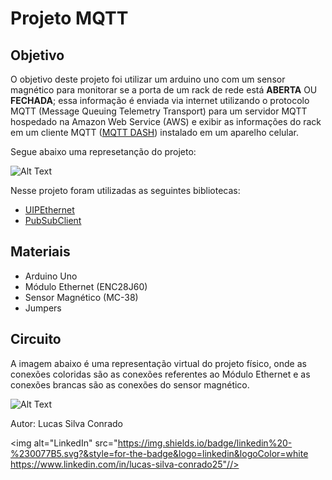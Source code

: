 # Projeto MQTT

## Objetivo

O objetivo deste projeto foi utilizar um arduino uno com um sensor magnético para monitorar se a porta de um rack de rede está **ABERTA** OU **FECHADA**; essa informação é enviada
via internet utilizando o protocolo MQTT (Message Queuing Telemetry Transport) para um servidor MQTT hospedado na Amazon Web Service (AWS) e exibir as informações do
rack em um cliente MQTT ([MQTT DASH](https://play.google.com/store/apps/details?id=net.routix.mqttdash&hl=pt_BR&gl=US)) instalado em um aparelho celular. 

Segue abaixo uma represetanção do projeto:

![Alt Text](https://camo.githubusercontent.com/7beef2d4780d87a603d7de49b2da0467c8537dff96575b628a04bd4010ebb1cc/68747470733a2f2f692e696d6775722e636f6d2f4d576870586b562e706e67)

Nesse projeto foram utilizadas as seguintes bibliotecas:

* [UIPEthernet](https://github.com/UIPEthernet/UIPEthernet)
* [PubSubClient](https://github.com/knolleary/pubsubclient)

## Materiais 

* Arduino Uno
* Módulo Ethernet (ENC28J60)
* Sensor Magnético (MC-38)
* Jumpers

## Circuito

A imagem abaixo é uma representação virtual do projeto físico, onde as conexões coloridas são as conexões referentes ao Módulo Ethernet e as conexões brancas são as 
conexões do sensor magnético.

![Alt Text](https://camo.githubusercontent.com/ad1da211b35b60b23fb095a64e76dc6504d0c3229e853bd82a69a4d5d27bbb88/68747470733a2f2f692e696d6775722e636f6d2f594947477453472e706e67)

Autor: Lucas Silva Conrado

<img alt="LinkedIn" src="https://img.shields.io/badge/linkedin%20-%230077B5.svg?&style=for-the-badge&logo=linkedin&logoColor=white https://www.linkedin.com/in/lucas-silva-conrado25"//>

